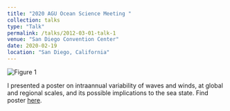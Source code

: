 ```yaml
---
title: "2020 AGU Ocean Science Meeting "
collection: talks
type: "Talk"
permalink: /talks/2012-03-01-talk-1
venue: "San Diego Convention Center"
date: 2020-02-19
location: "San Diego, California"
---
```


![Figure 1](https://lcolosi.github.io/files/OSM_2020_img.png "Poster presentation OSM 2020.")

I presented a poster on intraannual variability of waves and winds, at global and regional scales, and its possible implications to the sea state. Find poster [here](http://lcolosi.github.io/files/OSM_2020_poster.pdf).
